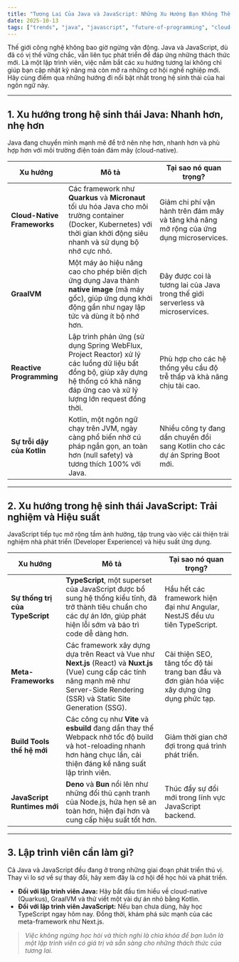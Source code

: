 ```yaml
---
title: "Tương Lai Của Java và JavaScript: Những Xu Hướng Bạn Không Thể Bỏ Lỡ"
date: 2025-10-13
tags: ["trends", "java", "javascript", "future-of-programming", "cloud-native"]
---
```


Thế giới công nghệ không bao giờ ngừng vận động. Java và JavaScript, dù đã có vị thế vững chắc, vẫn liên tục phát triển để đáp ứng những thách thức mới. Là một lập trình viên, việc nắm bắt các xu hướng tương lai không chỉ giúp bạn cập nhật kỹ năng mà còn mở ra những cơ hội nghề nghiệp mới. Hãy cùng điểm qua những hướng đi nổi bật nhất trong hệ sinh thái của hai ngôn ngữ này.

---

## 1. Xu hướng trong hệ sinh thái Java: Nhanh hơn, nhẹ hơn

Java đang chuyển mình mạnh mẽ để trở nên nhẹ hơn, nhanh hơn và phù hợp hơn với môi trường điện toán đám mây (cloud-native).

| Xu hướng | Mô tả | Tại sao nó quan trọng? |
|---|---|---|
| **Cloud-Native Frameworks** | Các framework như **Quarkus** và **Micronaut** tối ưu hóa Java cho môi trường container (Docker, Kubernetes) với thời gian khởi động siêu nhanh và sử dụng bộ nhớ cực nhỏ. | Giảm chi phí vận hành trên đám mây và tăng khả năng mở rộng của ứng dụng microservices. |
| **GraalVM** | Một máy ảo hiệu năng cao cho phép biên dịch ứng dụng Java thành **native image** (mã máy gốc), giúp ứng dụng khởi động gần như ngay lập tức và dùng ít bộ nhớ hơn. | Đây được coi là tương lai của Java trong thế giới serverless và microservices. |
| **Reactive Programming** | Lập trình phản ứng (sử dụng Spring WebFlux, Project Reactor) xử lý các luồng dữ liệu bất đồng bộ, giúp xây dựng hệ thống có khả năng đáp ứng cao và xử lý lượng lớn request đồng thời. | Phù hợp cho các hệ thống yêu cầu độ trễ thấp và khả năng chịu tải cao. |
| **Sự trỗi dậy của Kotlin** | Kotlin, một ngôn ngữ chạy trên JVM, ngày càng phổ biến nhờ cú pháp ngắn gọn, an toàn hơn (null safety) và tương thích 100% với Java. | Nhiều công ty đang dần chuyển đổi sang Kotlin cho các dự án Spring Boot mới. |

---

## 2. Xu hướng trong hệ sinh thái JavaScript: Trải nghiệm và Hiệu suất

JavaScript tiếp tục mở rộng tầm ảnh hưởng, tập trung vào việc cải thiện trải nghiệm nhà phát triển (Developer Experience) và hiệu suất ứng dụng.

| Xu hướng | Mô tả | Tại sao nó quan trọng? |
|---|---|---|
| **Sự thống trị của TypeScript** | **TypeScript**, một superset của JavaScript được bổ sung hệ thống kiểu tĩnh, đã trở thành tiêu chuẩn cho các dự án lớn, giúp phát hiện lỗi sớm và bảo trì code dễ dàng hơn. | Hầu hết các framework hiện đại như Angular, NestJS đều ưu tiên TypeScript. |
| **Meta-Frameworks** | Các framework xây dựng dựa trên React và Vue như **Next.js** (React) và **Nuxt.js** (Vue) cung cấp các tính năng mạnh mẽ như Server-Side Rendering (SSR) và Static Site Generation (SSG). | Cải thiện SEO, tăng tốc độ tải trang ban đầu và đơn giản hóa việc xây dựng ứng dụng phức tạp. |
| **Build Tools thế hệ mới** | Các công cụ như **Vite** và **esbuild** đang dần thay thế Webpack nhờ tốc độ build và hot-reloading nhanh hơn hàng chục lần, cải thiện đáng kể năng suất lập trình viên. | Giảm thời gian chờ đợi trong quá trình phát triển. |
| **JavaScript Runtimes mới** | **Deno** và **Bun** nổi lên như những đối thủ cạnh tranh của Node.js, hứa hẹn sẽ an toàn hơn, hiện đại hơn và cung cấp hiệu suất tốt hơn. | Thúc đẩy sự đổi mới trong lĩnh vực JavaScript backend. |

---

## 3. Lập trình viên cần làm gì?

Cả Java và JavaScript đều đang ở trong những giai đoạn phát triển thú vị. Thay vì lo sợ về sự thay đổi, hãy xem đây là cơ hội để học hỏi và phát triển.

* **Đối với lập trình viên Java:** Hãy bắt đầu tìm hiểu về cloud-native (Quarkus), GraalVM và thử viết một vài dự án nhỏ bằng Kotlin.
* **Đối với lập trình viên JavaScript:** Nếu bạn chưa dùng, hãy học TypeScript ngay hôm nay. Đồng thời, khám phá sức mạnh của các meta-framework như Next.js.

> _Việc không ngừng học hỏi và thích nghi là chìa khóa để bạn luôn là một lập trình viên có giá trị và sẵn sàng cho những thách thức của tương lai._